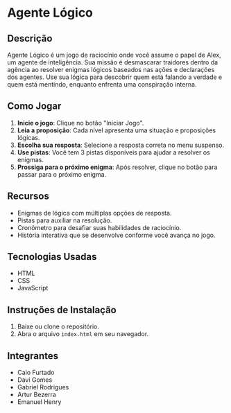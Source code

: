 # Agente Lógico

## Descrição
Agente Lógico é um jogo de raciocínio onde você assume o papel de Alex, um agente de inteligência. Sua missão é desmascarar traidores dentro da agência ao resolver enigmas lógicos baseados nas ações e declarações dos agentes. Use sua lógica para descobrir quem está falando a verdade e quem está mentindo, enquanto enfrenta uma conspiração interna.

## Como Jogar
1. **Inicie o jogo**: Clique no botão "Iniciar Jogo".
2. **Leia a proposição**: Cada nível apresenta uma situação e proposições lógicas.
3. **Escolha sua resposta**: Selecione a resposta correta no menu suspenso.
4. **Use pistas**: Você tem 3 pistas disponíveis para ajudar a resolver os enigmas.
5. **Prossiga para o próximo enigma**: Após resolver, clique no botão para passar para o próximo enigma.

## Recursos
- Enigmas de lógica com múltiplas opções de resposta.
- Pistas para auxiliar na resolução.
- Cronômetro para desafiar suas habilidades de raciocínio.
- História interativa que se desenvolve conforme você avança no jogo.

## Tecnologias Usadas
- HTML
- CSS
- JavaScript

## Instruções de Instalação
1. Baixe ou clone o repositório.
2. Abra o arquivo `index.html` em seu navegador.

## Integrantes
- Caio Furtado
- Davi Gomes
- Gabriel Rodrigues
- Artur Bezerra
- Emanuel Henry
